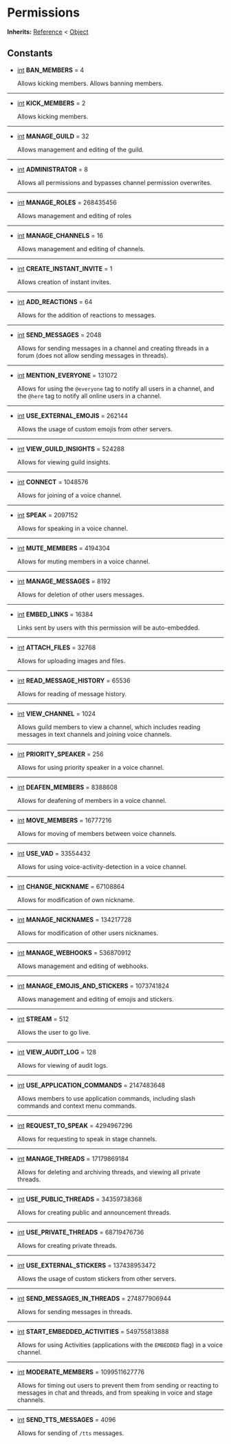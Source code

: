   
# Permissions
  
**Inherits:** [Reference](https://docs.godotengine.org/en/3.5/classes/class_reference.html) < [Object](https://docs.godotengine.org/en/3.5/classes/class_object.html)  
  
  
## Constants
  
- <a name="constant-BAN-MEMBERS"></a>[int](https://docs.godotengine.org/en/3.5/classes/class_int.html) **BAN\_MEMBERS** = 4  
  
	Allows kicking members.
	Allows banning members.  
________________

- <a name="constant-KICK-MEMBERS"></a>[int](https://docs.godotengine.org/en/3.5/classes/class_int.html) **KICK\_MEMBERS** = 2  
  
	Allows kicking members.  
________________

- <a name="constant-MANAGE-GUILD"></a>[int](https://docs.godotengine.org/en/3.5/classes/class_int.html) **MANAGE\_GUILD** = 32  
  
	Allows management and editing of the guild.  
________________

- <a name="constant-ADMINISTRATOR"></a>[int](https://docs.godotengine.org/en/3.5/classes/class_int.html) **ADMINISTRATOR** = 8  
  
	Allows all permissions and bypasses channel permission overwrites.  
________________

- <a name="constant-MANAGE-ROLES"></a>[int](https://docs.godotengine.org/en/3.5/classes/class_int.html) **MANAGE\_ROLES** = 268435456  
  
	Allows management and editing of roles  
________________

- <a name="constant-MANAGE-CHANNELS"></a>[int](https://docs.godotengine.org/en/3.5/classes/class_int.html) **MANAGE\_CHANNELS** = 16  
  
	Allows management and editing of channels.  
________________

- <a name="constant-CREATE-INSTANT-INVITE"></a>[int](https://docs.godotengine.org/en/3.5/classes/class_int.html) **CREATE\_INSTANT\_INVITE** = 1  
  
	Allows creation of instant invites.  
________________

- <a name="constant-ADD-REACTIONS"></a>[int](https://docs.godotengine.org/en/3.5/classes/class_int.html) **ADD\_REACTIONS** = 64  
  
	Allows for the addition of reactions to messages.  
________________

- <a name="constant-SEND-MESSAGES"></a>[int](https://docs.godotengine.org/en/3.5/classes/class_int.html) **SEND\_MESSAGES** = 2048  
  
	Allows for sending messages in a channel and creating threads in a forum
	(does not allow sending messages in threads).  
________________

- <a name="constant-MENTION-EVERYONE"></a>[int](https://docs.godotengine.org/en/3.5/classes/class_int.html) **MENTION\_EVERYONE** = 131072  
  
	Allows for using the `@everyone` tag to notify all users in a channel,
	and the `@here` tag to notify all online users in a channel.  
________________

- <a name="constant-USE-EXTERNAL-EMOJIS"></a>[int](https://docs.godotengine.org/en/3.5/classes/class_int.html) **USE\_EXTERNAL\_EMOJIS** = 262144  
  
	Allows the usage of custom emojis from other servers.  
________________

- <a name="constant-VIEW-GUILD-INSIGHTS"></a>[int](https://docs.godotengine.org/en/3.5/classes/class_int.html) **VIEW\_GUILD\_INSIGHTS** = 524288  
  
	Allows for viewing guild insights.  
________________

- <a name="constant-CONNECT"></a>[int](https://docs.godotengine.org/en/3.5/classes/class_int.html) **CONNECT** = 1048576  
  
	Allows for joining of a voice channel.  
________________

- <a name="constant-SPEAK"></a>[int](https://docs.godotengine.org/en/3.5/classes/class_int.html) **SPEAK** = 2097152  
  
	Allows for speaking in a voice channel.  
________________

- <a name="constant-MUTE-MEMBERS"></a>[int](https://docs.godotengine.org/en/3.5/classes/class_int.html) **MUTE\_MEMBERS** = 4194304  
  
	Allows for muting members in a voice channel.  
________________

- <a name="constant-MANAGE-MESSAGES"></a>[int](https://docs.godotengine.org/en/3.5/classes/class_int.html) **MANAGE\_MESSAGES** = 8192  
  
	Allows for deletion of other users messages.  
________________

- <a name="constant-EMBED-LINKS"></a>[int](https://docs.godotengine.org/en/3.5/classes/class_int.html) **EMBED\_LINKS** = 16384  
  
	Links sent by users with this permission will be auto-embedded.  
________________

- <a name="constant-ATTACH-FILES"></a>[int](https://docs.godotengine.org/en/3.5/classes/class_int.html) **ATTACH\_FILES** = 32768  
  
	Allows for uploading images and files.  
________________

- <a name="constant-READ-MESSAGE-HISTORY"></a>[int](https://docs.godotengine.org/en/3.5/classes/class_int.html) **READ\_MESSAGE\_HISTORY** = 65536  
  
	Allows for reading of message history.  
________________

- <a name="constant-VIEW-CHANNEL"></a>[int](https://docs.godotengine.org/en/3.5/classes/class_int.html) **VIEW\_CHANNEL** = 1024  
  
	Allows guild members to view a channel, which includes reading messages
	in text channels and joining voice channels.  
________________

- <a name="constant-PRIORITY-SPEAKER"></a>[int](https://docs.godotengine.org/en/3.5/classes/class_int.html) **PRIORITY\_SPEAKER** = 256  
  
	Allows for using priority speaker in a voice channel.  
________________

- <a name="constant-DEAFEN-MEMBERS"></a>[int](https://docs.godotengine.org/en/3.5/classes/class_int.html) **DEAFEN\_MEMBERS** = 8388608  
  
	Allows for deafening of members in a voice channel.  
________________

- <a name="constant-MOVE-MEMBERS"></a>[int](https://docs.godotengine.org/en/3.5/classes/class_int.html) **MOVE\_MEMBERS** = 16777216  
  
	Allows for moving of members between voice channels.  
________________

- <a name="constant-USE-VAD"></a>[int](https://docs.godotengine.org/en/3.5/classes/class_int.html) **USE\_VAD** = 33554432  
  
	Allows for using voice-activity-detection in a voice channel.  
________________

- <a name="constant-CHANGE-NICKNAME"></a>[int](https://docs.godotengine.org/en/3.5/classes/class_int.html) **CHANGE\_NICKNAME** = 67108864  
  
	Allows for modification of own nickname.  
________________

- <a name="constant-MANAGE-NICKNAMES"></a>[int](https://docs.godotengine.org/en/3.5/classes/class_int.html) **MANAGE\_NICKNAMES** = 134217728  
  
	Allows for modification of other users nicknames.  
________________

- <a name="constant-MANAGE-WEBHOOKS"></a>[int](https://docs.godotengine.org/en/3.5/classes/class_int.html) **MANAGE\_WEBHOOKS** = 536870912  
  
	Allows management and editing of webhooks.  
________________

- <a name="constant-MANAGE-EMOJIS-AND-STICKERS"></a>[int](https://docs.godotengine.org/en/3.5/classes/class_int.html) **MANAGE\_EMOJIS\_AND\_STICKERS** = 1073741824  
  
	Allows management and editing of emojis and stickers.  
________________

- <a name="constant-STREAM"></a>[int](https://docs.godotengine.org/en/3.5/classes/class_int.html) **STREAM** = 512  
  
	Allows the user to go live.  
________________

- <a name="constant-VIEW-AUDIT-LOG"></a>[int](https://docs.godotengine.org/en/3.5/classes/class_int.html) **VIEW\_AUDIT\_LOG** = 128  
  
	Allows for viewing of audit logs.  
________________

- <a name="constant-USE-APPLICATION-COMMANDS"></a>[int](https://docs.godotengine.org/en/3.5/classes/class_int.html) **USE\_APPLICATION\_COMMANDS** = 2147483648  
  
	Allows members to use application commands, including slash commands
	and context menu commands.  
________________

- <a name="constant-REQUEST-TO-SPEAK"></a>[int](https://docs.godotengine.org/en/3.5/classes/class_int.html) **REQUEST\_TO\_SPEAK** = 4294967296  
  
	Allows for requesting to speak in stage channels.  
________________

- <a name="constant-MANAGE-THREADS"></a>[int](https://docs.godotengine.org/en/3.5/classes/class_int.html) **MANAGE\_THREADS** = 17179869184  
  
	Allows for deleting and archiving threads, and viewing all private threads.  
________________

- <a name="constant-USE-PUBLIC-THREADS"></a>[int](https://docs.godotengine.org/en/3.5/classes/class_int.html) **USE\_PUBLIC\_THREADS** = 34359738368  
  
	Allows for creating public and announcement threads.  
________________

- <a name="constant-USE-PRIVATE-THREADS"></a>[int](https://docs.godotengine.org/en/3.5/classes/class_int.html) **USE\_PRIVATE\_THREADS** = 68719476736  
  
	Allows for creating private threads.  
________________

- <a name="constant-USE-EXTERNAL-STICKERS"></a>[int](https://docs.godotengine.org/en/3.5/classes/class_int.html) **USE\_EXTERNAL\_STICKERS** = 137438953472  
  
	Allows the usage of custom stickers from other servers.  
________________

- <a name="constant-SEND-MESSAGES-IN-THREADS"></a>[int](https://docs.godotengine.org/en/3.5/classes/class_int.html) **SEND\_MESSAGES\_IN\_THREADS** = 274877906944  
  
	Allows for sending messages in threads.  
________________

- <a name="constant-START-EMBEDDED-ACTIVITIES"></a>[int](https://docs.godotengine.org/en/3.5/classes/class_int.html) **START\_EMBEDDED\_ACTIVITIES** = 549755813888  
  
	Allows for using Activities (applications with the `EMBEDDED` flag)
	in a voice channel.  
________________

- <a name="constant-MODERATE-MEMBERS"></a>[int](https://docs.godotengine.org/en/3.5/classes/class_int.html) **MODERATE\_MEMBERS** = 1099511627776  
  
	Allows for timing out users to prevent them from sending
	or reacting to messages in chat and threads, and from speaking in voice
	and stage channels.  
________________

- <a name="constant-SEND-TTS-MESSAGES"></a>[int](https://docs.godotengine.org/en/3.5/classes/class_int.html) **SEND\_TTS\_MESSAGES** = 4096  
  
	Allows for sending of `/tts` messages.
  
